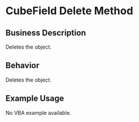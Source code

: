 # CubeField Delete Method

## Business Description
Deletes the object.

## Behavior
Deletes the object.

## Example Usage
No VBA example available.